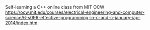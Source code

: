 Self-learning a C++ online class from MIT OCW
https://ocw.mit.edu/courses/electrical-engineering-and-computer-science/6-s096-effective-programming-in-c-and-c-january-iap-2014/index.htm
